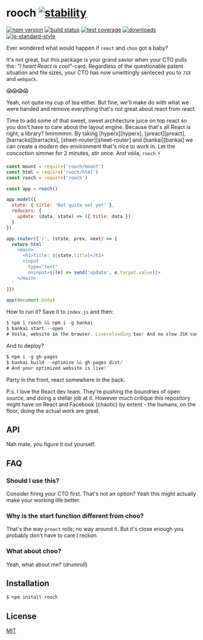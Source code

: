 # rooch [![stability][0]][1]
[![npm version][2]][3] [![build status][4]][5] [![test coverage][6]][7]
[![downloads][8]][9] [![js-standard-style][10]][11]

Ever wondered what would happen if `react` and `choo` got a baby?

It's not great, but this package is your grand savior when your CTO pulls the:
_"I heart React is cool"_-card. Regardless of the questionable patent situation
and file sizes, your CTO has now unwittingly senteced you to `JSX` and
`webpack`.

😱😱😱😱

Yeah, not quite my cup of tea either. But fine, we'll make do with what we were
handed and remove everything that's not great about react from react.

Time to add some of that sweet, sweet architecture juice on top react so you
don't have to care about the layout engine. Because that's all React is right,
a library? hmmmmm. By taking [hyperx][hyperx], [preact][preact],
[barracks][barracks], [sheet-router][sheet-router] and [bankai][bankai] we can
create a modern dev environment that's nice to work in. Let the concoction
simmer for 2 minutes, stir once. And voila, `rooch` :zap:

```js
const mount = require('rooch/mount')
const html = require('rooch/html')
const rooch = require('rooch')

const app = rooch()

app.model({
  state: { title: 'Not quite set yet' },
  reducers: {
    update: (data, state) => ({ title: data })
  }
})

app.router(['/', (state, prev, next) => {
  return html`
    <main>
      <h1>Title: ${state.title}</h1>
      <input
        type="text"
        oninput=${(e) => send('update', e.target.value)}>
    </main>
  `
]})

app(document.body)
```
How to run it? Save it to `index.js` and then:
```js
$ npm i rooch && npm i -g bankai
$ bankai start --open
# Voila, website in the browser. Livereloading too! And no slow JSX compilation
```

And to deploy?
```js
$ npm i -g gh-pages
$ bankai build --optimize && gh-pages dist/
# And your optimized website is live!
```

Party in the front, react somewhere in the back.

P.s. I love the React dev team. They're pushing the boundries of open source,
and doing a stellar job at it. However much critique this repository might have
on React and Facebook (chaotic) by extent - the humans, on the floor, doing the
actual work are great.

## API
Nah mate, you figure it out yourself.

## FAQ
### Should I use this?
Consider firing your CTO first. That's not an option? Yeah this might actually
make your working life better.

### Why is the start function different from choo?
That's the way `preact` rolls; no way around it. But it's close enough you
probably don't have to care I reckon.

### What about choo?
Yeah, what about me? (_drumroll_)

## Installation
```sh
$ npm install rooch
```

## License
[MIT](https://tldrlegal.com/license/mit-license)

[0]: https://img.shields.io/badge/stability-experimental-orange.svg?style=flat-square
[1]: https://nodejs.org/api/documentation.html#documentation_stability_index
[2]: https://img.shields.io/npm/v/rooch.svg?style=flat-square
[3]: https://npmjs.org/package/rooch
[4]: https://img.shields.io/travis/yoshuawuyts/rooch/master.svg?style=flat-square
[5]: https://travis-ci.org/yoshuawuyts/rooch
[6]: https://img.shields.io/codecov/c/github/yoshuawuyts/rooch/master.svg?style=flat-square
[7]: https://codecov.io/github/yoshuawuyts/rooch
[8]: http://img.shields.io/npm/dm/rooch.svg?style=flat-square
[9]: https://npmjs.org/package/rooch
[10]: https://img.shields.io/badge/code%20style-standard-brightgreen.svg?style=flat-square
[11]: https://github.com/feross/standard
